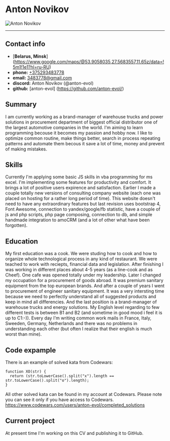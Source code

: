 # Anton Novikov
![Anton Novikov](https://topgain.by/img/team/a_novikov.jpg "Hi, it's me")
***

## Contact info
- [**Belarus, Minsk**] (https://www.google.com/maps/@53.9058035,27.5683557,11.65z/data=!5m1!1e1?hl=ru-RU)
- **phone:** [+375293483778](tel:+375293483778)
- **email:** [3483778@gmail.com](mailto:3483778@gmail.com)
- **discord:** Anton Novikov (@anton-evol)
- **github:** [anton-evol] (https://github.com/anton-evol/)


## Summary

I am currently working as a brand-manager of warehouse trucks and power solutions in procurement department of biggest official distributor one of the largest automotive companies in the world. I'm aiming to learn programming becouse it becomes my passion and hobby now. I like to optimize common routine, make things better, search in process repeating patterns and automate them becous it save a lot of time, money and prevent of making mistakes.


## Skills

Currently I'm applying some basic JS skills in vba programming for ms excel. I'm implementing some features for productivity and comfort. It brings a lot of positive users expirence and satisfaction. Earlier I made a couple totally new versions of consulting company website (each one was placed on hosting for a rather long period of time). This website doesn't need to have any extraordinary features but last revision uses bootstrap 4, Font Awesome, connection to yandex/google/fb statistic, have a couple of js and php scripts, php page composing, connection to db, and simple handmade integration to amoCRM (and a lot of other what have been forgotten).


## Education

My first education was a cook. We were studing how to cook and how to organize whole technological process in any kind of restaurant. We were teached to work with reciepts, financial data and legislation. After finishing I was working in different places about 4-5 years (as a line-cook and as Cheef). One cafe was opened totally under my leadership.
Later I changed my occupation for a procurement of goods abroad. It was premium sanitary equipment from the top european brands. And after a couple of years I went to procurement of engineer sanitary equipment. It was a very intersting time because we need to perfectly understand all of suggested products and keep in mind all differencies.
And the last position is a brand-manager of warehouse trucks and energy solutions.
My English level regarding to few different tests is between B1 and B2 (and sometime in good mood i feel it is up to C1:-)). Every day I'm writing common work mails in France, Italy, Sweeden, Germany, Netherlands and there was no problems in understanding each other (but often I realize that their english is much worst than mine).


## Code expample

There is an example of solved kata from Codewars:
````
function XO(str) {
  return (str.toLowerCase().split("x").length == str.toLowerCase().split("o").length);
}
````
All other solved kata can be found in my account at Codewars.
Please note you can see it only if you have access to Codewars.
<https://www.codewars.com/users/anton-evol/completed_solutions>


## Current project

At present time I'm working on this CV and publishing it to GitHub.